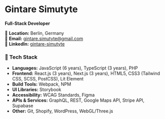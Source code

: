 # Gintare Simutyte
**Full-Stack Developer**


📍 **Location:** Berlin, Germany  
📧 **Email:** gintare.simutyte@gmail.com  
🔗 **LinkedIn:** [gintare-simutyte](https://www.linkedin.com/in/gintare-simutyte/)  


### 🚀 Tech Stack

- **Languages:** JavaScript (6 years), TypeScript (3 years), PHP
- **Frontend:** React.js (3 years), Next.js (3 years), HTML5, CSS3 (Tailwind CSS, SCSS, PostCSS), Lit Element
- **Build Tools:** Webpack, NPM
- **UI Libraries:** Storybook
- **Accessibility:** WCAG Standards, Figma
- **APIs & Services:** GraphQL, REST, Google Maps API, Stripe API, Supabase
- **Other:** Git, Shopify, WordPress, WebGL/Three.js

